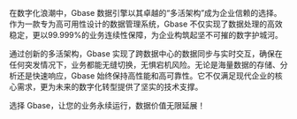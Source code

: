 在数字化浪潮中，Gbase 数据引擎以其卓越的“多活架构”成为企业信赖的选择。作为一款专为高可用性设计的数据管理系统，Gbase 不仅实现了数据处理的高效稳定，更以99.999%的业务连续性保障，为企业构筑起坚不可摧的数字护城河。

通过创新的多活架构，Gbase 实现了跨数据中心的数据同步与实时交互，确保在任何突发情况下，业务都能无缝切换，无惧宕机风险。无论是海量数据的存储、分析还是快速响应，Gbase 始终保持高性能和高可靠性。它不仅满足现代企业的核心需求，更为未来的数字化转型提供了坚实的技术支撑。

选择 Gbase，让您的业务永续运行，数据价值无限延展！